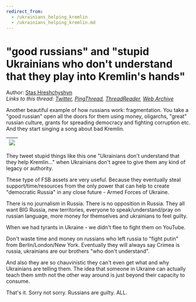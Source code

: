 ```yaml
---
redirect_from:
  - /ukrainians_helping_kremlin
  - /ukrainians_helping_kremlin.md
---
```

# "good russians" and "stupid Ukrainians who don't understand that they play into Kremlin's hands"

Author: [Stas Hreshchyshyn](https://twitter.com/stsx92)  
*Links to this thread: [Twitter](https://twitter.com/stsx92/status/1533405184113750019), [PingThread](https://pingthread.com/thread/1533405184113750019), [ThreadReader](https://threadreaderapp.com/thread/1533405184113750019.html), [Web Archive](https://web.archive.org/web/*/https://twitter.com/stsx92/status/1533405184113750019)*

Another beautiful example of how russians work: fragmentation. You take a "good russian" open all the doors for them using money, oligarchs, "great" russian culture, grants for spreading democracy and fighting corruption etc. And they start singing a song about bad Kremlin.

| [![](https://pbs.twimg.com/media/FUe_4vVWIAck-sk.jpg)](https://pbs.twimg.com/media/FUe_4vVWIAck-sk.jpg) |
| :-: |

They tweet stupid things like this one "Ukrainians don't understand that they help Kremlin..." when Ukrainians don't agree to give them any kind of legacy or authority.

These type of FSB assets are very useful. Because they eventually steal support/time/resources from the only power that can help to create "democratic Russia" in any close future - Armed Forces of Ukraine.

There is no journalism in Russia. 
There is no opposition in Russia. 
They all want BIG Russia, new territories, everyone to speak/understand/pray on russian language, more money for themselves and ukrainians to feel guilty.

When we had tyrants in Ukraine - we didn't flee to fight them on YouTube. 

Don't waste time and money on russians who left russia to "fight putin" from Berlin/London/New York. Eventually they will always say Crimea is russia, ukrainians are our brothers "who don't understand".

And also they are so chauvinistic they can't even get what and why Ukrainians are telling them. The idea that someone in Ukraine can actually teach them smth not the other way around is just beyond their capacity to consume. 

That's it. Sorry not sorry. Russians are guilty. ALL.
